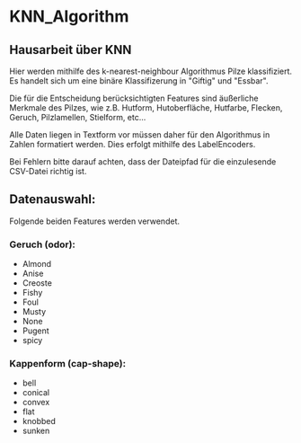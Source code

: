 # KNN_Algorithm
## Hausarbeit über KNN

Hier werden mithilfe des k-nearest-neighbour Algorithmus Pilze klassifiziert. Es handelt sich um eine binäre Klassifizerung in "Giftig" und "Essbar".

Die für die Entscheidung berücksichtigten Features sind äußerliche Merkmale des Pilzes, wie z.B. Hutform, Hutoberfläche, Hutfarbe, Flecken, Geruch, Pilzlamellen, Stielform, etc...

Alle Daten liegen in Textform vor müssen daher für den Algorithmus in Zahlen formatiert werden. Dies erfolgt mithilfe des LabelEncoders.

Bei Fehlern bitte darauf achten, dass der Dateipfad für die einzulesende CSV-Datei richtig ist.

## Datenauswahl:
Folgende beiden Features werden verwendet.

### Geruch (odor):
- Almond
- Anise
- Creoste
- Fishy
- Foul
- Musty
- None
- Pugent
- spicy

### Kappenform (cap-shape):
- bell
- conical
- convex
- flat
- knobbed
- sunken
